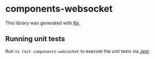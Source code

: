 # components-websocket

This library was generated with [Nx](https://nx.dev).

## Running unit tests

Run `nx test components-websocket` to execute the unit tests via [Jest](https://jestjs.io).
